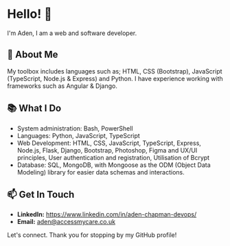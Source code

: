# Hello! 👋

I'm Aden, I am a web and software developer.
## 🚀 About Me

My toolbox includes languages such as; HTML, CSS (Bootstrap), JavaScript (TypeScript, Node.js & Express) and Python. I have experience working with frameworks such as Angular & Django.

## 📚 What I Do

- System administration: Bash, PowerShell
- Languages: Python, JavaScript, TypeScript
- Web Development: HTML, CSS, JavaScript, TypeScript, Express, Node.js, Flask, Django, Bootstrap, Photoshop, Figma and UX/UI principles, User authentication and registration, Utilisation of Bcrypt
- Database: SQL, MongoDB, with Mongoose as the ODM (Object Data Modeling) library for easier data schemas and interactions.

## 📫 Get In Touch

- **LinkedIn:** https://www.linkedin.com/in/aden-chapman-devops/
- **Email:** aden@accessmycare.co.uk

Let's connect. Thank you for stopping by my GitHub profile!
